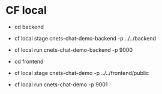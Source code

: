 # CF local

- cd backend
- cf local stage cnets-chat-demo-backend -p ../../backend
- cf local run cnets-chat-demo-backend -p 9000

- cd frontend
- cf local stage cnets-chat-demo -p ../../frontend/public
- cf local run cnets-chat-demo -p 9001
